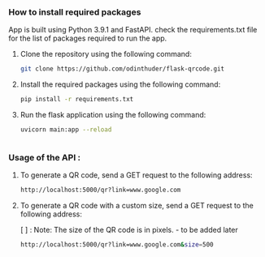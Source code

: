 ### How to install required packages

App is built using Python 3.9.1 and FastAPI. check the requirements.txt file for the list of packages required to run the app.

1. Clone the repository using the following command:

    ```bash
    git clone https://github.com/odinthuder/flask-qrcode.git

2. Install the required packages using the following command:

    ```bash
    pip install -r requirements.txt
    ```

3. Run the flask application using the following command:

    ```bash
    uvicorn main:app --reload
    ```
    ```
### Usage of the API :

1. To generate a QR code, send a GET request to the following address:

    ```bash
    http://localhost:5000/qr?link=www.google.com
    ```

2. To generate a QR code with a custom size, send a GET request to the following address:

    [ ] : Note: The size of the QR code is in pixels. - to be added later

    ```bash
    http://localhost:5000/qr?link=www.google.com&size=500
    ```

